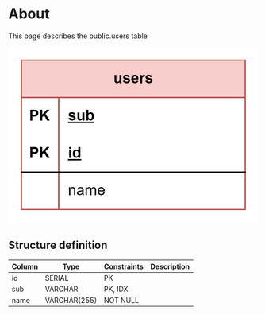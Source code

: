 # About

This page describes the public.users table

![Alt text](users.png)

## Structure definition

| Column | Type         | Constraints | Description |
| ------ | ------------ | ----------- | ----------- |
| id     | SERIAL       | PK          |
| sub    | VARCHAR      | PK, IDX     |
| name   | VARCHAR(255) | NOT NULL    |
